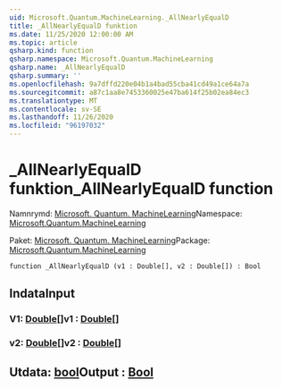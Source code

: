 ```yaml
---
uid: Microsoft.Quantum.MachineLearning._AllNearlyEqualD
title: _AllNearlyEqualD funktion
ms.date: 11/25/2020 12:00:00 AM
ms.topic: article
qsharp.kind: function
qsharp.namespace: Microsoft.Quantum.MachineLearning
qsharp.name: _AllNearlyEqualD
qsharp.summary: ''
ms.openlocfilehash: 9a7dffd220e04b1a4bad55cba41cd49a1ce64a7a
ms.sourcegitcommit: a87c1aa8e7453360025e47ba614f25b02ea84ec3
ms.translationtype: MT
ms.contentlocale: sv-SE
ms.lasthandoff: 11/26/2020
ms.locfileid: "96197032"
---
```

# <a name="_allnearlyequald-function"></a><span data-ttu-id="b87c0-102">_AllNearlyEqualD funktion</span><span class="sxs-lookup"><span data-stu-id="b87c0-102">_AllNearlyEqualD function</span></span>

<span data-ttu-id="b87c0-103">Namnrymd: [Microsoft. Quantum. MachineLearning](xref:Microsoft.Quantum.MachineLearning)</span><span class="sxs-lookup"><span data-stu-id="b87c0-103">Namespace: [Microsoft.Quantum.MachineLearning](xref:Microsoft.Quantum.MachineLearning)</span></span>

<span data-ttu-id="b87c0-104">Paket: [Microsoft. Quantum. MachineLearning](https://nuget.org/packages/Microsoft.Quantum.MachineLearning)</span><span class="sxs-lookup"><span data-stu-id="b87c0-104">Package: [Microsoft.Quantum.MachineLearning](https://nuget.org/packages/Microsoft.Quantum.MachineLearning)</span></span>




```qsharp
function _AllNearlyEqualD (v1 : Double[], v2 : Double[]) : Bool
```


## <a name="input"></a><span data-ttu-id="b87c0-105">Indata</span><span class="sxs-lookup"><span data-stu-id="b87c0-105">Input</span></span>

### <a name="v1--double"></a><span data-ttu-id="b87c0-106">V1: [Double](xref:microsoft.quantum.lang-ref.double)[]</span><span class="sxs-lookup"><span data-stu-id="b87c0-106">v1 : [Double](xref:microsoft.quantum.lang-ref.double)[]</span></span>




### <a name="v2--double"></a><span data-ttu-id="b87c0-107">v2: [Double](xref:microsoft.quantum.lang-ref.double)[]</span><span class="sxs-lookup"><span data-stu-id="b87c0-107">v2 : [Double](xref:microsoft.quantum.lang-ref.double)[]</span></span>





## <a name="output--bool"></a><span data-ttu-id="b87c0-108">Utdata: [bool](xref:microsoft.quantum.lang-ref.bool)</span><span class="sxs-lookup"><span data-stu-id="b87c0-108">Output : [Bool](xref:microsoft.quantum.lang-ref.bool)</span></span>

